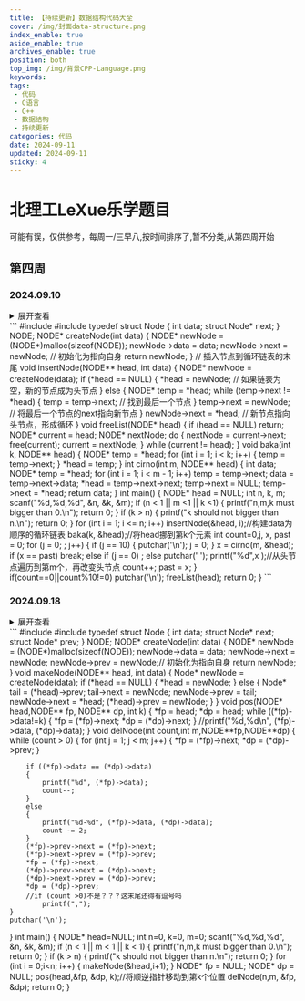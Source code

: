 ```yaml
---
title: 【持续更新】数据结构代码大全
cover: /img/封面data-structure.png
index_enable: true
aside_enable: true
archives_enable: true
position: both
top_img: /img/背景CPP-Language.png
keywords: 
tags:
 - 代码
 - C语言
 - C++
 - 数据结构
 - 持续更新
categories: 代码
date: 2024-09-11
updated: 2024-09-11
sticky: 4
---
```

# **北理工LeXue乐学题目**
可能有误，仅供参考，每周一/三早八,按时间排序了,暂不分类,从第四周开始
## **第四周**
### 2024.09.10 
<details>
<summary>展开查看</summary>
约瑟夫问题是一个经典的问题（大一我们讲过）。这个问题可以用数组，也可以用链表。作为复习，大家可以试试你自己的算法。
已知n个人（不妨分别以编号1，2，3，…，n 代表 ）围坐在一张圆桌周围，从编号为 k 的人开始，从1开始顺时针报数1, 2, 3, ...，顺时针数到m 的那个人，出列并输出。然后从出列的下一个人开始，从1开始继续顺时针报数，数到m的那个人，出列并输出，…依此重复下去，直到圆桌周围的人全部出列。
输入：n, k, m
输出：按照出列的顺序依次输出出列人的编号，编号中间相隔一个空格,每10个编号为一行。
非法输入的对应输出如下
a)
输入：：n、k、m任一个小于1
输出：n,m,k must bigger than 0.
b)
输入：k>n
输出：k should not bigger than n.
例:
输入：9,3,2
输出：4 6 8 1 3 7 2 9 5
</details>
```
#include <stdio.h>
#include <stdlib.h>
typedef struct Node
{
    int data;
    struct Node* next;
} NODE;
NODE* createNode(int data)
{
    NODE* newNode = (NODE*)malloc(sizeof(NODE));
    newNode->data = data;
    newNode->next = newNode; // 初始化为指向自身
    return newNode;
}
// 插入节点到循环链表的末尾
void insertNode(NODE** head, int data)
{
    NODE* newNode = createNode(data);
    if (*head == NULL)
    {
        *head = newNode; // 如果链表为空，新的节点成为头节点
    }
    else
    {
        NODE* temp = *head;
        while (temp->next != *head)
        {
            temp = temp->next; // 找到最后一个节点
        }
        temp->next = newNode; // 将最后一个节点的next指向新节点
    }
    newNode->next = *head; // 新节点指向头节点，形成循环
}
void freeList(NODE* head) 
{
    if (head == NULL) return;
    NODE* current = head;
    NODE* nextNode;
    do {
        nextNode = current->next;
        free(current);
        current = nextNode;
    } while (current != head);
}
void baka(int k, NODE** head)
{
    NODE* temp = *head;
    for (int i = 1; i < k; i++)
    {
        temp = temp->next;
    }
    *head = temp;
}
int cirno(int m, NODE** head)
{
    int data;
    NODE* temp = *head;
    for (int i = 1; i < m - 1; i++)
        temp = temp->next;
    data = temp->next->data;
    *head = temp->next->next;
    temp->next = NULL;
    temp->next = *head;
    return data;
}
int main() {
    NODE* head = NULL;
    int n, k, m;
    scanf("%d,%d,%d", &n, &k, &m);
    if (n < 1 || m <1 || k <1)
    {
        printf("n,m,k must bigger than 0.\n");
        return 0;
    }
    if (k > n)
    {
        printf("k should not bigger than n.\n");
        return 0;
    }
    for (int i = 1; i <= n; i++)
        insertNode(&head, i);//构建data为顺序的循环链表
    baka(k, &head);//将head挪到第k个元素
    int count=0,j, x, past = 0;
    for (j = 0; ; j++)
    {
        if (j == 10)
        {
            putchar('\n');
            j = 0;
        }
        x = cirno(m, &head);
        if (x == past)
            break;
        else if (j == 0)
            ;
        else 
            putchar(' ');
        printf("%d",x );//从头节点遍历到第m个，再改变头节点
        count++;
        past = x;  
    }
    if(count==0||count%10!=0)
        putchar('\n');
    freeList(head);
    return 0;
}
```

### 2024.09.18
<details>
<summary>展开查看</summary> 
约瑟夫问题是一个经典的问题，我们不妨将这个经典问题进行扩展，变成一个双向的约瑟夫问题。

　　已知 n 个人（不妨分别以编号 1，2，3，...，n 代表 ）围坐在一张圆桌周围，首先从编号为 k 的人从 1 开始顺时针报数，1, 2, 3, ...，记下顺时针数到 m 的那个人，同时从编号为 k 的人开始逆时针报数，1, 2, 3, ...，数到 m 后，两个人同时出列。然后从出列的下一个人又从 1 开始继续进行双向报数，数到 m 的那两个人同时出列，...；。依此重复下去，直到圆桌周围的人全部出列。直到圆桌周围只剩一个人为止。

 　　如果双向报数报到 m 时落在同一个人身上，那本次出列的只有一个人。

　　例如：5,1,2。则总共5个人，从1开始顺时针报数，数到2，定位编号2；同时从1开始报数数到2，定位编号5；2和5同时出列。然后继续开始报数，顺时针报数3,4，定位到4；逆时针报数4,3，定位3；4和3同时出列。最后剩余的为编号1。输出为：2-5,4-3,1,。

　　如果输入：6,2,3。则输出：4-6,2,1-3,5,。其中第2次只输出一个2，表示第二次双向报数时，恰好都落在编号2上，所以只有一个编号出列。

输入：
n,k,m

输出：
按照出列的顺序依次输出编号。同时出列编号中间用减号"-”连接。

非法输入的对应输出如下
a)

输入：n、k、m任一个为0
输出：n,m,k must bigger than 0.

b)

输入：k>n
输出：k should not bigger than n.
</details>
```
#include <stdio.h>
#include <stdlib.h>
typedef struct Node
{
    int data;
    struct Node* next;
    struct Node* prev;
} NODE;
NODE* createNode(int data)
{
    NODE* newNode = (NODE*)malloc(sizeof(NODE));
    newNode->data = data;
    newNode->next = newNode;
    newNode->prev = newNode;// 初始化为指向自身
    return newNode;
}
void makeNode(NODE** head, int data) 
{
    Node* newNode = createNode(data);
    if (*head == NULL)
    {
        *head = newNode;
    }
    else
    {
        Node* tail = (*head)->prev;
        tail->next = newNode;
        newNode->prev = tail;
        newNode->next = *head;
        (*head)->prev = newNode;
    }
}
void pos(NODE* head,NODE** fp, NODE** dp, int k)
{
    *fp = head;
    *dp = head;
    while ((*fp)->data!=k)
    {
        *fp = (*fp)->next;
        *dp = (*dp)->next;
    }
    //printf("%d,%d\n", (*fp)->data, (*dp)->data);
}
void delNode(int count,int m,NODE**fp,NODE**dp)
{
    while (count > 0)
    {
        for (int j = 1; j < m; j++)
        {
            *fp = (*fp)->next;
            *dp = (*dp)->prev;
        }
        
        if ((*fp)->data == (*dp)->data)
        {
            printf("%d", (*fp)->data);
            count--;
        }
        else
        {
            printf("%d-%d", (*fp)->data, (*dp)->data);
            count -= 2;
        }
        (*fp)->prev->next = (*fp)->next;
        (*fp)->next->prev = (*fp)->prev;
        *fp = (*fp)->next;
        (*dp)->prev->next = (*dp)->next;
        (*dp)->next->prev = (*dp)->prev;
        *dp = (*dp)->prev;
        //if (count >0)不是？？？这末尾还得有逗号吗
            printf(",");
    }
    putchar('\n');
}
int main()
{
    NODE* head=NULL;
    int n=0, k=0, m=0;
    scanf("%d,%d,%d", &n, &k, &m);
    if (n < 1 || m < 1 || k < 1)
    {
        printf("n,m,k must bigger than 0.\n");
        return 0;
    }
    if (k > n)
    {
        printf("k should not bigger than n.\n");
        return 0;
    }
    for (int i = 0;i<n; i++)
    {
        makeNode(&head,i+1);
    }
    NODE* fp = NULL;
    NODE* dp = NULL;
    pos(head,&fp, &dp, k);//将顺逆指针移动到第k个位置
    delNode(n,m, &fp, &dp);
    return 0;
}
```